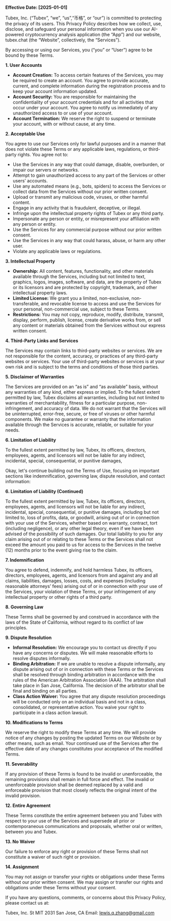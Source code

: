**Effective Date: [2025-01-01]**

Tubex, Inc. (“Tubex”, “we”, “us”,“币格”, or “our”) is committed to protecting the privacy of its users. This Privacy Policy describes how we collect, use, disclose, and safeguard your personal information when you use our AI-powered cryptocurrency analysis application (the “App”) and our website, tubex.chat (the “Website”, collectively, the “Services”).

By accessing or using our Services, you (“you” or “User”) agree to be bound by these Terms. 

**1. User Accounts**

*   **Account Creation:** To access certain features of the Services, you may be required to create an account. You agree to provide accurate, current, and complete information during the registration process and to keep your account information updated.
*   **Account Security:** You are responsible for maintaining the confidentiality of your account credentials and for all activities that occur under your account. You agree to notify us immediately of any unauthorized access to or use of your account.
*   **Account Termination:** We reserve the right to suspend or terminate your account, with or without cause, at any time.

**2. Acceptable Use**

You agree to use our Services only for lawful purposes and in a manner that does not violate these Terms or any applicable laws, regulations, or third-party rights. You agree not to:

*   Use the Services in any way that could damage, disable, overburden, or impair our servers or networks.
*   Attempt to gain unauthorized access to any part of the Services or other users’ accounts.
*   Use any automated means (e.g., bots, spiders) to access the Services or collect data from the Services without our prior written consent.
*   Upload or transmit any malicious code, viruses, or other harmful content.
*   Engage in any activity that is fraudulent, deceptive, or illegal.
*   Infringe upon the intellectual property rights of Tubex or any third party.
*   Impersonate any person or entity, or misrepresent your affiliation with any person or entity.
*   Use the Services for any commercial purpose without our prior written consent.
*   Use the Services in any way that could harass, abuse, or harm any other user.
*   Violate any applicable laws or regulations.

**3. Intellectual Property**

*   **Ownership:** All content, features, functionality, and other materials available through the Services, including but not limited to text, graphics, logos, images, software, and data, are the property of Tubex or its licensors and are protected by copyright, trademark, and other intellectual property laws.
*   **Limited License:** We grant you a limited, non-exclusive, non-transferable, and revocable license to access and use the Services for your personal, non-commercial use, subject to these Terms.
*   **Restrictions:** You may not copy, reproduce, modify, distribute, transmit, display, perform, publish, license, create derivative works from, or sell any content or materials obtained from the Services without our express written consent.

**4. Third-Party Links and Services**

The Services may contain links to third-party websites or services. We are not responsible for the content, accuracy, or practices of any third-party websites or services. Your use of third-party websites or services is at your own risk and is subject to the terms and conditions of those third parties.

**5. Disclaimer of Warranties**

The Services are provided on an “as is” and “as available” basis, without any warranties of any kind, either express or implied. To the fullest extent permitted by law, Tubex disclaims all warranties, including but not limited to warranties of merchantability, fitness for a particular purpose, non-infringement, and accuracy of data. We do not warrant that the Services will be uninterrupted, error-free, secure, or free of viruses or other harmful components. We make no guarantee or warranty that the information available through the Services is accurate, reliable, or suitable for your needs.

**6. Limitation of Liability**

To the fullest extent permitted by law, Tubex, its officers, directors, employees, agents, and licensors will not be liable for any indirect, incidental, special, consequential, or punitive damages,

Okay, let's continue building out the Terms of Use, focusing on important sections like indemnification, governing law, dispute resolution, and contact information:

**6. Limitation of Liability (Continued)**

To the fullest extent permitted by law, Tubex, its officers, directors, employees, agents, and licensors will not be liable for any indirect, incidental, special, consequential, or punitive damages, including but not limited to, loss of profits, data, or goodwill, arising out of or in connection with your use of the Services, whether based on warranty, contract, tort (including negligence), or any other legal theory, even if we have been advised of the possibility of such damages. Our total liability to you for any claim arising out of or relating to these Terms or the Services shall not exceed the amount you paid to us for access to the Services in the twelve (12) months prior to the event giving rise to the claim.

**7. Indemnification**

You agree to defend, indemnify, and hold harmless Tubex, its officers, directors, employees, agents, and licensors from and against any and all claims, liabilities, damages, losses, costs, and expenses (including reasonable attorneys’ fees) arising out of or in connection with your use of the Services, your violation of these Terms, or your infringement of any intellectual property or other rights of a third party.

**8. Governing Law**

These Terms shall be governed by and construed in accordance with the laws of the State of California, without regard to its conflict of law principles.

**9. Dispute Resolution**

*   **Informal Resolution:** We encourage you to contact us directly if you have any concerns or disputes. We will make reasonable efforts to resolve disputes informally.
*   **Binding Arbitration:** If we are unable to resolve a dispute informally, any dispute arising out of or in connection with these Terms or the Services shall be resolved through binding arbitration in accordance with the rules of the American Arbitration Association (AAA). The arbitration shall take place in San Jose, California. The decision of the arbitrator shall be final and binding on all parties.
*   **Class Action Waiver:** You agree that any dispute resolution proceedings will be conducted only on an individual basis and not in a class, consolidated, or representative action. You waive your right to participate in a class action lawsuit.

**10. Modifications to Terms**

We reserve the right to modify these Terms at any time. We will provide notice of any changes by posting the updated Terms on our Website or by other means, such as email. Your continued use of the Services after the effective date of any changes constitutes your acceptance of the modified Terms.

**11. Severability**

If any provision of these Terms is found to be invalid or unenforceable, the remaining provisions shall remain in full force and effect. The invalid or unenforceable provision shall be deemed replaced by a valid and enforceable provision that most closely reflects the original intent of the invalid provision.

**12. Entire Agreement**

These Terms constitute the entire agreement between you and Tubex with respect to your use of the Services and supersede all prior or contemporaneous communications and proposals, whether oral or written, between you and Tubex.

**13. No Waiver**

Our failure to enforce any right or provision of these Terms shall not constitute a waiver of such right or provision.

**14. Assignment**

You may not assign or transfer your rights or obligations under these Terms without our prior written consent. We may assign or transfer our rights and obligations under these Terms without your consent.

If you have any questions, comments, or concerns about this Privacy Policy, please contact us at:

Tubex, Inc.
St MIT 2031
San Jose, CA
Email: lewis.q.zhang@gmail.com
